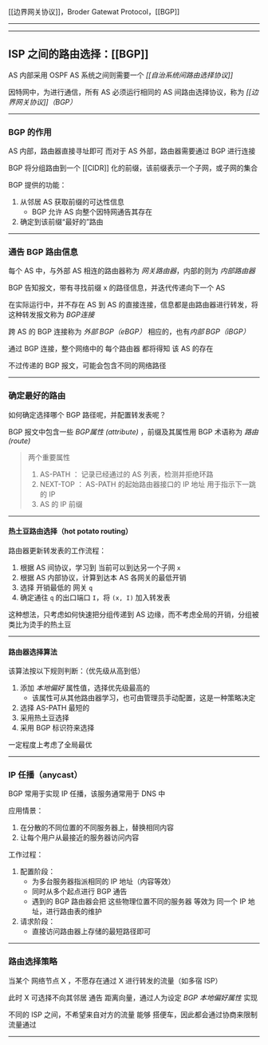 [[边界网关协议]]，Broder Gatewat Protocol，[[BGP]]

---
---
## ISP 之间的路由选择：[[BGP]]

AS 内部采用 OSPF
AS 系统之间则需要一个 *[[自治系统间路由选择协议]]*

因特网中，为进行通信，所有 AS 必须运行相同的 AS 间路由选择协议，称为 *[[边界网关协议]]（BGP）*

---
### BGP 的作用

AS 内部，路由器直接寻址即可
而对于 AS 外部，路由器需要通过 BGP 进行连接

BGP 将分组路由到一个 [[CIDR]] 化的前缀，该前缀表示一个子网，或子网的集合

BGP 提供的功能：
1. 从邻居 AS 获取前缀的可达性信息
	- BGP 允许 AS 向整个因特网通告其存在
2. 确定到该前缀“最好的”路由

---
### 通告 BGP 路由信息

每个 AS 中，与外部 AS 相连的路由器称为 *网关路由器*，内部的则为 *内部路由器*

BGP 告知报文，带有寻找前缀 x 的路径信息，并迭代传递向下一个 AS

在实际运行中，并不存在 AS 到 AS 的直接连接，信息都是由路由器进行转发，将这种转发报文称为 *BGP连接*

跨 AS 的 BGP 连接称为 *外部 BGP（eBGP）*
相应的，也有*内部 BGP（iBGP）*

通过 BGP 连接，整个网络中的 每个路由器 都将得知 该 AS 的存在

不过传递的 BGP 报文，可能会包含不同的网络路径

---
### 确定最好的路由

如何确定选择哪个 BGP 路径呢，并配置转发表呢？

BGP 报文中包含一些 *BGP属性 (attribute)* ，前缀及其属性用 BGP 术语称为 *路由 (route)*

> 两个重要属性
> 1. AS-PATH ：
> 	记录已经通过的 AS 列表，检测并拒绝环路
> 2. NEXT-TOP ：
> 	 AS-PATH 的起始路由器接口的 IP 地址
> 	 用于指示下一跳的 IP
> 3. AS 的 IP 前缀

---
#### 热土豆路由选择（hot potato routing）

路由器更新转发表的工作流程：
1. 根据 AS 间协议，学习到 当前可以到达另一个子网 `x`
2. 根据 AS 内部协议，计算到达本 AS 各网关的最低开销
3. 选择 开销最低的 网关 `q`
4. 确定通往 `q` 的出口端口 `I`，将 `(x, I)` 加入转发表

这种想法，只考虑如何快速把分组传递到 AS 边缘，而不考虑全局的开销，分组被类比为烫手的热土豆

---

#### 路由器选择算法

该算法按以下规则判断：（优先级从高到低）
1. 添加 *本地偏好* 属性值，选择优先级最高的
	- 该属性可从其他路由器学习，也可由管理员手动配置，这是一种策略决定
2. 选择 AS-PATH 最短的
3. 采用热土豆选择
4. 采用 BGP 标识符来选择

一定程度上考虑了全局最优

---
### IP 任播（anycast）

BGP 常用于实现 IP 任播，该服务通常用于 DNS 中

应用情景：
1. 在分散的不同位置的不同服务器上，替换相同内容
2. 让每个用户从最接近的服务器访问内容

工作过程：
1. 配置阶段：
	- 为多台服务器指派相同的 IP 地址（内容等效）
	- 同时从多个起点进行  BGP 通告
	- 遇到的 BGP 路由器会把 这些物理位置不同的服务器 等效为 同一个 IP 地址，进行路由表的维护
2. 请求阶段：
	- 直接访问路由器上存储的最短路径即可

---
### 路由选择策略

当某个 网络节点 X ，不愿存在通过 X 进行转发的流量（如多宿 ISP）

此时 X 可选择不向其邻居 通告 距离向量，通过人为设定 *BGP 本地偏好属性* 实现

不同的 ISP 之间，不希望来自对方的流量 能够 搭便车，因此都会通过协商来限制流量通过

---